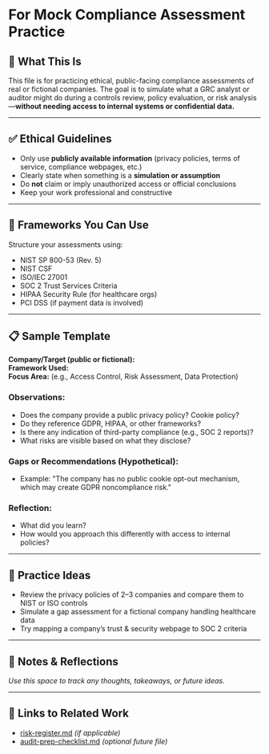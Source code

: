 # For Mock Compliance Assessment Practice

## 🧠 What This Is
This file is for practicing ethical, public-facing compliance assessments of real or fictional companies. The goal is to simulate what a GRC analyst or auditor might do during a controls review, policy evaluation, or risk analysis—**without needing access to internal systems or confidential data.**

---

## ✅ Ethical Guidelines
- Only use **publicly available information** (privacy policies, terms of service, compliance webpages, etc.)
- Clearly state when something is a **simulation or assumption**
- Do **not** claim or imply unauthorized access or official conclusions
- Keep your work professional and constructive

---

## 🧰 Frameworks You Can Use
Structure your assessments using:
- NIST SP 800-53 (Rev. 5)
- NIST CSF
- ISO/IEC 27001
- SOC 2 Trust Services Criteria
- HIPAA Security Rule (for healthcare orgs)
- PCI DSS (if payment data is involved)

---

## 📋 Sample Template
**Company/Target (public or fictional):**  
**Framework Used:**  
**Focus Area:** (e.g., Access Control, Risk Assessment, Data Protection)  

### Observations:
- Does the company provide a public privacy policy? Cookie policy?
- Do they reference GDPR, HIPAA, or other frameworks?
- Is there any indication of third-party compliance (e.g., SOC 2 reports)?
- What risks are visible based on what they disclose?

### Gaps or Recommendations (Hypothetical):
- Example: "The company has no public cookie opt-out mechanism, which may create GDPR noncompliance risk."

### Reflection:
- What did you learn?
- How would you approach this differently with access to internal policies?

---

## 🧪 Practice Ideas
- Review the privacy policies of 2–3 companies and compare them to NIST or ISO controls
- Simulate a gap assessment for a fictional company handling healthcare data
- Try mapping a company’s trust & security webpage to SOC 2 criteria

---

## 📝 Notes & Reflections
_Use this space to track any thoughts, takeaways, or future ideas._

---

## 📎 Links to Related Work
- [risk-register.md](./risk-register.md) *(if applicable)*
- [audit-prep-checklist.md](./audit-prep-checklist.md) *(optional future file)*
